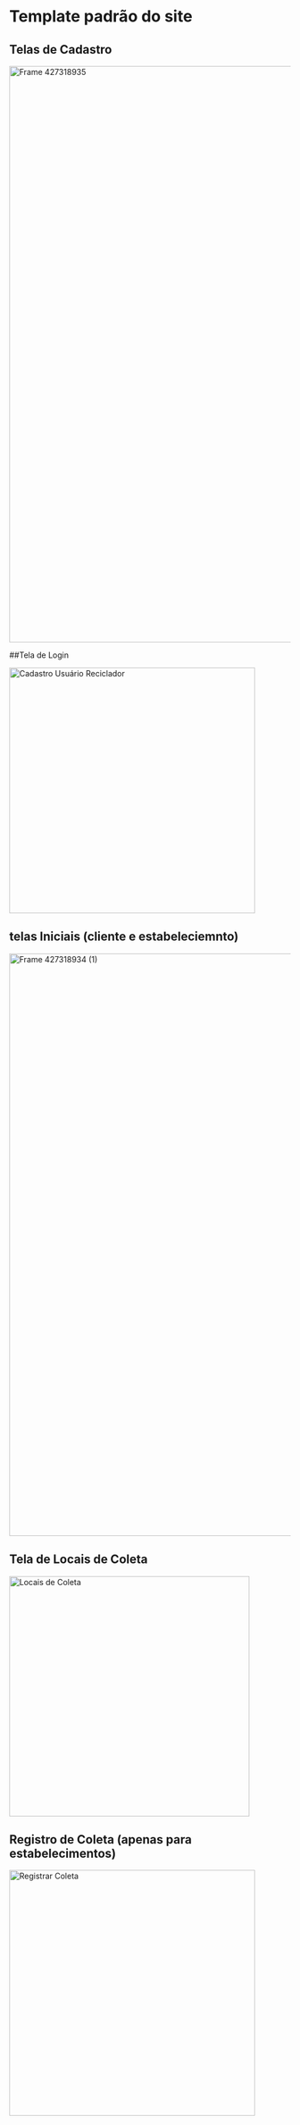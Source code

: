 # Template padrão do site

## Telas de Cadastro

<img width="1032" alt="Frame 427318935" src="https://github.com/user-attachments/assets/432aea0c-fb79-422b-bf64-1e4e00062e0d">

##Tela de Login

<img width="440" alt="Cadastro Usuário Reciclador" src="https://github.com/user-attachments/assets/df681de6-87f1-4f6b-82e1-f03b8ee4b341">

## telas Iniciais (cliente e estabeleciemnto)

<img width="1043" alt="Frame 427318934 (1)" src="https://github.com/user-attachments/assets/6b7e6ca9-ef2f-44e5-a7c8-fb78d930c646">

## Tela de Locais de Coleta

<img width="430" alt="Locais de Coleta" src="https://github.com/user-attachments/assets/79d3e88c-4a30-4cc6-84b2-964c3600caa2">

## Registro de Coleta (apenas para estabelecimentos)

<img width="440" alt="Registrar Coleta" src="https://github.com/user-attachments/assets/ebab422d-7fa9-4525-b2f2-111da76db2d1">
